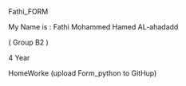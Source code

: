 Fathi_FORM

My Name is : Fathi Mohammed Hamed AL-ahadadd

( Group B2 ) 

4 Year 

HomeWorke (upload Form_python to GitHup)
